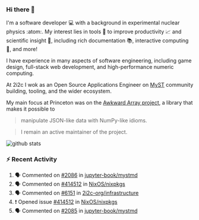 ### Hi there 👋 

I'm a software developer 💻 with a background in experimental nuclear physics :atom:. My interest lies in tools :wrench: to improve productivity :chart_with_upwards_trend: and scientific insight :telescope:, including rich documentation 📚, interactive computing 🧮, and more! 

I have experience in many aspects of software engineering, including game design, full-stack web development, and high-performance numeric computing. 

At 2i2c I wok as an Open Source Applications Engineer on [MyST](https://github.com/jupyter-book/mystmd) community building, tooling, and the wider ecosystem. 

My main focus at Princeton was on the [Awkward Array project](awkward-array.org/), a library that makes it possible to 
> manipulate JSON-like data with NumPy-like idioms.

> I remain an active maintainer of the project. 

![github stats](https://github-readme-stats.vercel.app/api?username=agoose77&show_icons=true&hide_rank=true&hide_title=true&bg_color=30,e76445,904e95&text_color=efe3ec&icon_color=efe3ec)
<!--
**agoose77/agoose77** is a ✨ _special_ ✨ repository because its `README.md` (this file) appears on your GitHub profile.

Here are some ideas to get you started:

- 🔭 I’m currently working on ...
- 🌱 I’m currently learning ...
- 👯 I’m looking to collaborate on ...
- 🤔 I’m looking for help with ...
- 💬 Ask me about ...
- 📫 How to reach me: ...
- 😄 Pronouns: ...
- ⚡ Fun fact: ...
-->

### :zap: Recent Activity

<!--START_SECTION:activity-->
1. 🗣 Commented on [#2086](https://github.com/jupyter-book/mystmd/issues/2086#issuecomment-2949848344) in [jupyter-book/mystmd](https://github.com/jupyter-book/mystmd)
2. 🗣 Commented on [#414512](https://github.com/NixOS/nixpkgs/issues/414512#issuecomment-2949791150) in [NixOS/nixpkgs](https://github.com/NixOS/nixpkgs)
3. 🗣 Commented on [#6151](https://github.com/2i2c-org/infrastructure/issues/6151#issuecomment-2949561058) in [2i2c-org/infrastructure](https://github.com/2i2c-org/infrastructure)
4. ❗ Opened issue [#414512](https://github.com/NixOS/nixpkgs/issues/414512) in [NixOS/nixpkgs](https://github.com/NixOS/nixpkgs)
5. 🗣 Commented on [#2085](https://github.com/jupyter-book/mystmd/issues/2085#issuecomment-2948540493) in [jupyter-book/mystmd](https://github.com/jupyter-book/mystmd)
<!--END_SECTION:activity-->
